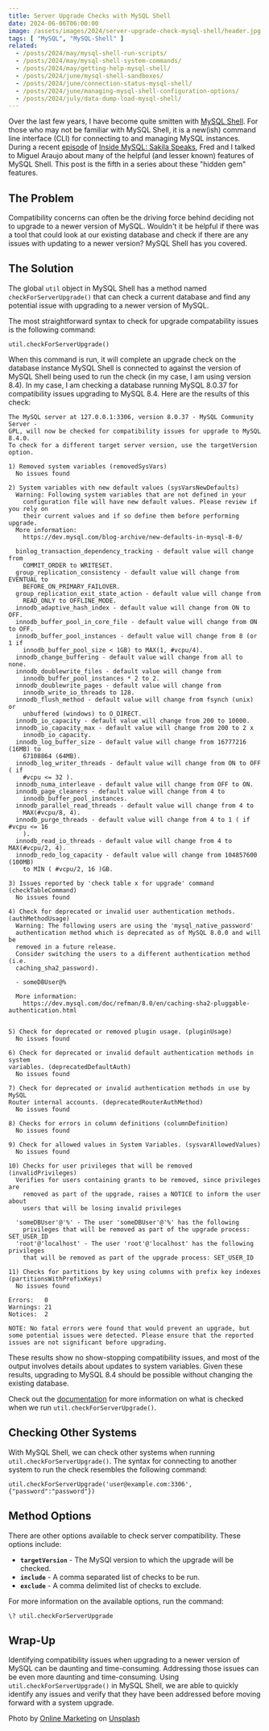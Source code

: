 ```yaml
---
title: Server Upgrade Checks with MySQL Shell
date: 2024-06-06T06:00:00
image: /assets/images/2024/server-upgrade-check-mysql-shell/header.jpg
tags: [ "MySQL", "MySQL-Shell" ]
related:
  - /posts/2024/may/mysql-shell-run-scripts/
  - /posts/2024/may/mysql-shell-system-commands/
  - /posts/2024/may/getting-help-mysql-shell/
  - /posts/2024/june/mysql-shell-sandboxes/
  - /posts/2024/june/connection-status-mysql-shell/
  - /posts/2024/june/managing-mysql-shell-configuration-options/
  - /posts/2024/july/data-dump-load-mysql-shell/
---
```


Over the last few years, I have become quite smitten with [MySQL Shell](https://dev.mysql.com/doc/mysql-shell/8.0/en/). For those who may not be familiar with MySQL Shell, it is a new(ish) command line interface (CLI) for connecting to and managing MySQL instances. During a recent [episode](https://insidemysql.libsyn.com/mysql-shell-does-all-the-things) of [Inside MySQL: Sakila Speaks](https://insidemysql.libsyn.com/), Fred and I talked to Miguel Araujo about many of the helpful (and lesser known) features of MySQL Shell. This post is the fifth in a series about these "hidden gem" features.

## The Problem

Compatibility concerns can often be the driving force behind deciding not to upgrade to a newer version of MySQL. Wouldn't it be helpful if there was a tool that could look at our existing database and check if there are any issues with updating to a newer version? MySQL Shell has you covered.

## The Solution

The global `util` object in MySQL Shell has a method named `checkForServerUpgrade()` that can check a current database and find any potential issue with upgrading to a newer version of MySQL.

The most straightforward syntax to check for upgrade compatability issues is the following command:

```shell
util.checkForServerUpgrade()
```

When this command is run, it will complete an upgrade check on the database instance MySQL Shell is connected to against the version of MySQL Shell being used to run the check (in my case, I am using version 8.4). In my case, I am checking a database running MySQL 8.0.37 for compatibility issues upgrading to MySQL 8.4. Here are the results of this check:

```text
The MySQL server at 127.0.0.1:3306, version 8.0.37 - MySQL Community Server -
GPL, will now be checked for compatibility issues for upgrade to MySQL 8.4.0.
To check for a different target server version, use the targetVersion option.

1) Removed system variables (removedSysVars)
  No issues found

2) System variables with new default values (sysVarsNewDefaults)
  Warning: Following system variables that are not defined in your
    configuration file will have new default values. Please review if you rely on
    their current values and if so define them before performing upgrade.
  More information:
    https://dev.mysql.com/blog-archive/new-defaults-in-mysql-8-0/

  binlog_transaction_dependency_tracking - default value will change from
    COMMIT_ORDER to WRITESET.
  group_replication_consistency - default value will change from EVENTUAL to
    BEFORE_ON_PRIMARY_FAILOVER.
  group_replication_exit_state_action - default value will change from
    READ_ONLY to OFFLINE_MODE.
  innodb_adaptive_hash_index - default value will change from ON to OFF.
  innodb_buffer_pool_in_core_file - default value will change from ON to OFF.
  innodb_buffer_pool_instances - default value will change from 8 (or 1 if
    innodb_buffer_pool_size < 1GB) to MAX(1, #vcpu/4).
  innodb_change_buffering - default value will change from all to none.
  innodb_doublewrite_files - default value will change from
    innodb_buffer_pool_instances * 2 to 2.
  innodb_doublewrite_pages - default value will change from
    innodb_write_io_threads to 128.
  innodb_flush_method - default value will change from fsynch (unix) or
    unbuffered (windows) to O_DIRECT.
  innodb_io_capacity - default value will change from 200 to 10000.
  innodb_io_capacity_max - default value will change from 200 to 2 x
    innodb_io_capacity.
  innodb_log_buffer_size - default value will change from 16777216 (16MB) to
    67108864 (64MB).
  innodb_log_writer_threads - default value will change from ON to OFF ( if
    #vcpu <= 32 ).
  innodb_numa_interleave - default value will change from OFF to ON.
  innodb_page_cleaners - default value will change from 4 to
    innodb_buffer_pool_instances.
  innodb_parallel_read_threads - default value will change from 4 to
    MAX(#vcpu/8, 4).
  innodb_purge_threads - default value will change from 4 to 1 ( if #vcpu <= 16
    ).
  innodb_read_io_threads - default value will change from 4 to MAX(#vcpu/2, 4).
  innodb_redo_log_capacity - default value will change from 104857600 (100MB)
    to MIN ( #vcpu/2, 16 )GB.

3) Issues reported by 'check table x for upgrade' command (checkTableCommand)
  No issues found

4) Check for deprecated or invalid user authentication methods.
(authMethodUsage)
  Warning: The following users are using the 'mysql_native_password'
  authentication method which is deprecated as of MySQL 8.0.0 and will be
  removed in a future release.
  Consider switching the users to a different authentication method (i.e.
  caching_sha2_password).

  - someDBUser@%

  More information:
    https://dev.mysql.com/doc/refman/8.0/en/caching-sha2-pluggable-authentication.html


5) Check for deprecated or removed plugin usage. (pluginUsage)
  No issues found

6) Check for deprecated or invalid default authentication methods in system
variables. (deprecatedDefaultAuth)
  No issues found

7) Check for deprecated or invalid authentication methods in use by MySQL
Router internal accounts. (deprecatedRouterAuthMethod)
  No issues found

8) Checks for errors in column definitions (columnDefinition)
  No issues found

9) Check for allowed values in System Variables. (sysvarAllowedValues)
  No issues found

10) Checks for user privileges that will be removed (invalidPrivileges)
  Verifies for users containing grants to be removed, since privileges are
    removed as part of the upgrade, raises a NOTICE to inform the user about
    users that will be losing invalid privileges

  'someDBUser'@'%' - The user 'someDBUser'@'%' has the following
    privileges that will be removed as part of the upgrade process: SET_USER_ID
  'root'@'localhost' - The user 'root'@'localhost' has the following privileges
    that will be removed as part of the upgrade process: SET_USER_ID

11) Checks for partitions by key using columns with prefix key indexes
(partitionsWithPrefixKeys)
  No issues found

Errors:   0
Warnings: 21
Notices:  2

NOTE: No fatal errors were found that would prevent an upgrade, but some potential issues were detected. Please ensure that the reported issues are not significant before upgrading.
```

These results show no show-stopping compatibility issues, and most of the output involves details about updates to system variables. Given these results, upgrading to MySQL 8.4 should be possible without changing the existing database.

Check out the [documentation](https://dev.mysql.com/doc/mysql-shell/8.4/en/mysql-shell-utilities-upgrade.html#mysql-utilities-upgrade-checks) for more information on what is checked when we run `util.checkForServerUpgrade()`.

## Checking Other Systems

With MySQL Shell, we can check other systems when running `util.checkForServerUpgrade()`. The syntax for connecting to another system to run the check resembles the following command:

```shell
util.checkForServerUpgrade('user@example.com:3306', {"password":"password"})
```

## Method Options

There are other options available to check server compatibility. These options include:

* **`targetVersion`** - The MySQl version to which the upgrade will be checked.
* **`include`** - A comma separated list of checks to be run.
* **`exclude`** - A comma delimited list of checks to exclude.

For more information on the available options, run the command:

```shell
\? util.checkForServerUpgrade
```

## Wrap-Up

Identifying compatibility issues when upgrading to a newer version of MySQL can be daunting and time-consuming. Addressing those issues can be even more daunting and time-consuming. Using `util.checkForServerUpgrade()` in MySQL Shell, we are able to quickly identify any issues and verify that they have been addressed before moving forward with a system upgrade.

Photo by <a href="https://unsplash.com/@impulsq?utm_content=creditCopyText&utm_medium=referral&utm_source=unsplash">Online Marketing</a> on <a href="https://unsplash.com/photos/doctor-holding-red-stethoscope-hIgeoQjS_iE?utm_content=creditCopyText&utm_medium=referral&utm_source=unsplash">Unsplash</a>
  